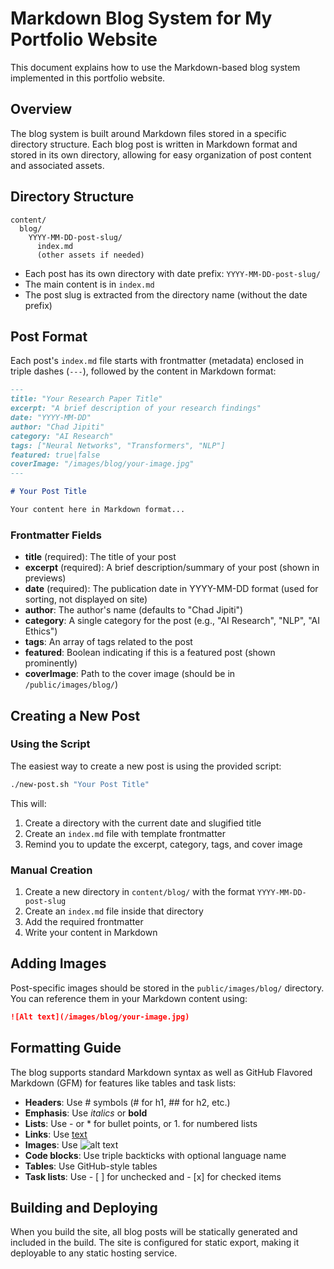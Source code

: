 # Markdown Blog System for My Portfolio Website

This document explains how to use the Markdown-based blog system implemented in this portfolio website.

## Overview

The blog system is built around Markdown files stored in a specific directory structure. Each blog post is written in Markdown format and stored in its own directory, allowing for easy organization of post content and associated assets.

## Directory Structure

```
content/
  blog/
    YYYY-MM-DD-post-slug/
      index.md
      (other assets if needed)
```

- Each post has its own directory with date prefix: `YYYY-MM-DD-post-slug/`
- The main content is in `index.md`
- The post slug is extracted from the directory name (without the date prefix)

## Post Format

Each post's `index.md` file starts with frontmatter (metadata) enclosed in triple dashes (`---`), followed by the content in Markdown format:

```markdown
---
title: "Your Research Paper Title"
excerpt: "A brief description of your research findings"
date: "YYYY-MM-DD"
author: "Chad Jipiti"
category: "AI Research"
tags: ["Neural Networks", "Transformers", "NLP"]
featured: true|false
coverImage: "/images/blog/your-image.jpg"
---

# Your Post Title

Your content here in Markdown format...
```

### Frontmatter Fields

- **title** (required): The title of your post
- **excerpt** (required): A brief description/summary of your post (shown in previews)
- **date** (required): The publication date in YYYY-MM-DD format (used for sorting, not displayed on site)
- **author**: The author's name (defaults to "Chad Jipiti")
- **category**: A single category for the post (e.g., "AI Research", "NLP", "AI Ethics")
- **tags**: An array of tags related to the post
- **featured**: Boolean indicating if this is a featured post (shown prominently)
- **coverImage**: Path to the cover image (should be in `/public/images/blog/`)

## Creating a New Post

### Using the Script

The easiest way to create a new post is using the provided script:

```bash
./new-post.sh "Your Post Title"
```

This will:
1. Create a directory with the current date and slugified title
2. Create an `index.md` file with template frontmatter
3. Remind you to update the excerpt, category, tags, and cover image

### Manual Creation

1. Create a new directory in `content/blog/` with the format `YYYY-MM-DD-post-slug`
2. Create an `index.md` file inside that directory
3. Add the required frontmatter
4. Write your content in Markdown

## Adding Images

Post-specific images should be stored in the `public/images/blog/` directory. You can reference them in your Markdown content using:

```markdown
![Alt text](/images/blog/your-image.jpg)
```

## Formatting Guide

The blog supports standard Markdown syntax as well as GitHub Flavored Markdown (GFM) for features like tables and task lists:

- **Headers**: Use # symbols (# for h1, ## for h2, etc.)
- **Emphasis**: Use *italics* or **bold**
- **Lists**: Use - or * for bullet points, or 1. for numbered lists
- **Links**: Use [text](url)
- **Images**: Use ![alt text](image-url)
- **Code blocks**: Use triple backticks with optional language name
- **Tables**: Use GitHub-style tables
- **Task lists**: Use - [ ] for unchecked and - [x] for checked items

## Building and Deploying

When you build the site, all blog posts will be statically generated and included in the build. The site is configured for static export, making it deployable to any static hosting service.
